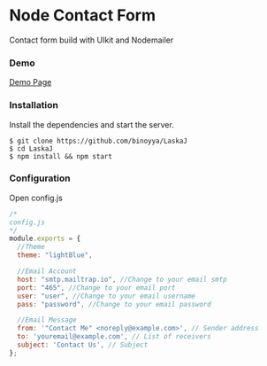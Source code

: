 # Node Contact Form
Contact form build with UIkit and Nodemailer

### Demo
[Demo Page](https://nodejs-contact-form-e6527.firebaseapp.com/demo)

### Installation
Install the dependencies and start the server.
```
$ git clone https://github.com/binoyya/LaskaJ
$ cd LaskaJ
$ npm install && npm start
```

### Configuration
Open config.js
```javascript
/*
config.js
*/
module.exports = {
  //Theme
  theme: "lightBlue",

  //Email Account
  host: "smtp.mailtrap.io", //Change to your email smtp
  port: "465", //Change to your email port
  user: "user", //Change to your email username
  pass: "password", //Change to your email password

  //Email Message
  from: '"Contact Me" <noreply@example.com>', // Sender address
  to: 'youremail@example.com', // List of receivers
  subject: 'Contact Us', // Subject
};
```
